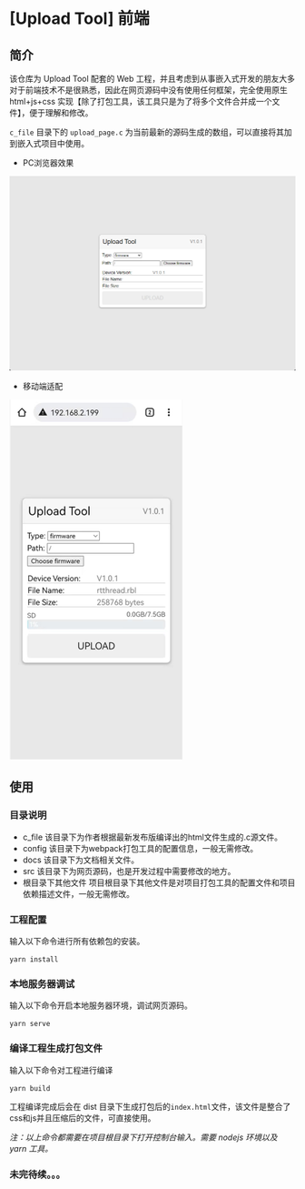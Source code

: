 # [Upload Tool] 前端

## 简介

该仓库为 Upload Tool 配套的 Web 工程，并且考虑到从事嵌入式开发的朋友大多对于前端技术不是很熟悉，因此在网页源码中没有使用任何框架，完全使用原生 html+js+css 实现【除了打包工具，该工具只是为了将多个文件合并成一个文件】，便于理解和修改。

`c_file` 目录下的 `upload_page.c` 为当前最新的源码生成的数组，可以直接将其加到嵌入式项目中使用。

- PC浏览器效果

![DEMO](docs/pic/demo.png)

- 移动端适配
  
![POCKET DEMO](docs/pic/pocket_demo.png)

## 使用
### 目录说明
- c_file
该目录下为作者根据最新发布版编译出的html文件生成的.c源文件。
- config
该目录下为webpack打包工具的配置信息，一般无需修改。
- docs
该目录下为文档相关文件。
- src
该目录下为网页源码，也是开发过程中需要修改的地方。
- 根目录下其他文件
项目根目录下其他文件是对项目打包工具的配置文件和项目依赖描述文件，一般无需修改。
### 工程配置
输入以下命令进行所有依赖包的安装。
```
yarn install
```

### 本地服务器调试
输入以下命令开启本地服务器环境，调试网页源码。
```
yarn serve
```

### 编译工程生成打包文件
输入以下命令对工程进行编译
```
yarn build
```
工程编译完成后会在 dist 目录下生成打包后的`index.html`文件，该文件是整合了css和js并且压缩后的文件，可直接使用。

*注：以上命令都需要在项目根目录下打开控制台输入。需要 nodejs 环境以及 yarn 工具。*

### 未完待续。。。
